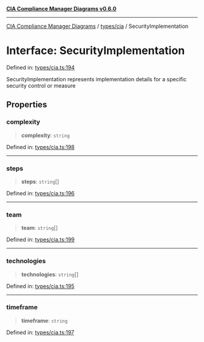 [**CIA Compliance Manager Diagrams v0.6.0**](../../../README.md)

***

[CIA Compliance Manager Diagrams](../../../modules.md) / [types/cia](../README.md) / SecurityImplementation

# Interface: SecurityImplementation

Defined in: [types/cia.ts:194](https://github.com/Hack23/cia-compliance-manager/blob/ca083b463223765b22422b66b3a43930241849bd/src/types/cia.ts#L194)

SecurityImplementation represents implementation details for a specific
security control or measure

## Properties

### complexity

> **complexity**: `string`

Defined in: [types/cia.ts:198](https://github.com/Hack23/cia-compliance-manager/blob/ca083b463223765b22422b66b3a43930241849bd/src/types/cia.ts#L198)

***

### steps

> **steps**: `string`[]

Defined in: [types/cia.ts:196](https://github.com/Hack23/cia-compliance-manager/blob/ca083b463223765b22422b66b3a43930241849bd/src/types/cia.ts#L196)

***

### team

> **team**: `string`[]

Defined in: [types/cia.ts:199](https://github.com/Hack23/cia-compliance-manager/blob/ca083b463223765b22422b66b3a43930241849bd/src/types/cia.ts#L199)

***

### technologies

> **technologies**: `string`[]

Defined in: [types/cia.ts:195](https://github.com/Hack23/cia-compliance-manager/blob/ca083b463223765b22422b66b3a43930241849bd/src/types/cia.ts#L195)

***

### timeframe

> **timeframe**: `string`

Defined in: [types/cia.ts:197](https://github.com/Hack23/cia-compliance-manager/blob/ca083b463223765b22422b66b3a43930241849bd/src/types/cia.ts#L197)
